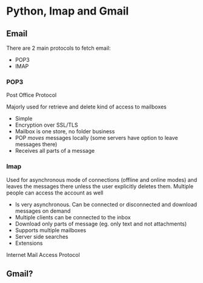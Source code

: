 # Python, Imap and Gmail

## Email

There are 2 main protocols to fetch email:

- POP3
- IMAP

### POP3

Post Office Protocol

Majorly used for retrieve and delete kind of access to mailboxes

- Simple
- Encryption over SSL/TLS
- Mailbox is one store, no folder business
- POP _moves_ messages locally (some servers have option to leave messages there)
- Receives all parts of a message

### Imap

Used for asynchronous mode of connections (offline and online modes) and leaves
the messages there unless the user explicitly deletes them. Multiple people
can access the account as well 

- Is very asynchronous. Can be connected or disconnected and download messages
  on demand
- Multiple clients can be connected to the inbox
- Download only parts of message (eg. only text and not attachments)
- Supports multiple mailboxes
- Server side searches
- Extensions

Internet Mail Access Protocol

## Gmail?
